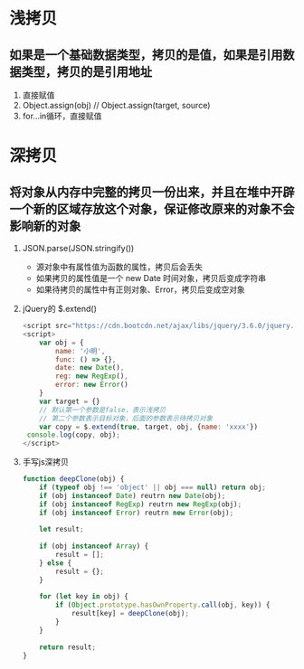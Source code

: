 # 浅拷贝

## 如果是一个基础数据类型，拷贝的是值，如果是引用数据类型，拷贝的是引用地址

1. 直接赋值
2. Object.assign(obj) // Object.assign(target, source)
3. for...in循环，直接赋值



# 深拷贝

## 将对象从内存中完整的拷贝一份出来，并且在堆中开辟一个新的区域存放这个对象，保证修改原来的对象不会影响新的对象

1. JSON.parse(JSON.stringify())

   - 源对象中有属性值为函数的属性，拷贝后会丢失
   - 如果拷贝的属性值是一个 new Date 时间对象，拷贝后变成字符串
   - 如果待拷贝的属性中有正则对象、Error，拷贝后变成空对象

2. jQuery的 $.extend()

   ```js
   <script src="https://cdn.bootcdn.net/ajax/libs/jquery/3.6.0/jquery.js"></script>
   <script>
       var obj = {
           name: '小明',
           func: () => {},
           date: new Date(),
           reg: new RegExp(),
           error: new Error()
       }
       var target = {}
       // 默认第一个参数是false，表示浅拷贝
       // 第二个参数表示目标对象，后面的参数表示待拷贝对象
       var copy = $.extend(true, target, obj, {name: 'xxxx'})
   	console.log(copy, obj);
   </script>
   ```

   

   

3. 手写js深拷贝

   ```js
   function deepClone(obj) {
       if (typeof obj !== 'object' || obj === null) return obj;
       if (obj instanceof Date) reutrn new Date(obj);
       if (obj instanceof RegExp) reutrn new RegExp(obj);
       if (obj instanceof Error) reutrn new Error(obj);
       
       let result;
       
       if (obj instanceof Array) {
           result = [];
       } else {
           result = {};
       }
       
       for (let key in obj) {
           if (Object.prototype.hasOwnProperty.call(obj, key)) {
               result[key] = deepClone(obj);
           }
       }
       
       return result;
   }
   ```
   
   